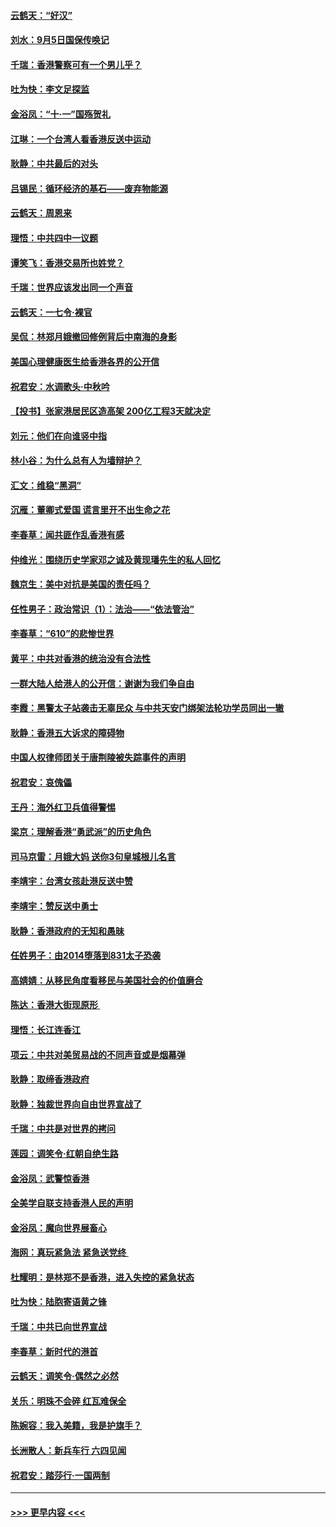 #### [云鹤天：“好汉”](../pages/nsc993/n11513536.md?t=09111200) 
#### [刘水：9月5日国保传唤记](../pages/nsc993/n11513460.md?t=09111200) 
#### [千瑞：香港警察可有一个男儿乎？](../pages/nsc993/n11513109.md?t=09111200) 
#### [吐为快：李文足探监](../pages/nsc993/n11509622.md?t=09111200) 
#### [金浴凤：“十‧一”国殇贺礼](../pages/nsc993/n11509593.md?t=09111200) 
#### [江琳：一个台湾人看香港反送中运动](../pages/nsc993/n11509211.md?t=09111200) 
#### [耿静：中共最后的对头](../pages/nsc993/n11508308.md?t=09111200) 
#### [吕锡民：循环经济的基石——废弃物能源](../pages/nsc993/n11508212.md?t=09111200) 
#### [云鹤天：周恩来](../pages/nsc993/n11508055.md?t=09111200) 
#### [理悟：中共四中一议题](../pages/nsc993/n11507782.md?t=09111200) 
#### [谭笑飞：香港交易所也姓党？](../pages/nsc993/n11507753.md?t=09111200) 
#### [千瑞：世界应该发出同一个声音](../pages/nsc993/n11507290.md?t=09111200) 
#### [云鹤天：一七令‧裸官](../pages/nsc993/n11507177.md?t=09111200) 
#### [吴侃：林郑月娥撤回修例背后中南海的身影](../pages/nsc993/n11506876.md?t=09111200) 
#### [美国心理健康医生给香港各界的公开信](../pages/nsc993/n11506809.md?t=09111200) 
#### [祝君安：水调歌头‧中秋吟](../pages/nsc993/n11506758.md?t=09111200) 
#### [【投书】张家港居民区造高架 200亿工程3天就决定](../pages/nsc993/n11506682.md?t=09111200) 
#### [刘元：他们在向谁竖中指](../pages/nsc993/n11505384.md?t=09111200) 
#### [林小谷：为什么总有人为墙辩护？](../pages/nsc993/n11505226.md?t=09111200) 
#### [汇文：维稳“黑洞”](../pages/nsc993/n11504347.md?t=09111200) 
#### [沉雁：董卿式爱国 谎言里开不出生命之花](../pages/nsc993/n11503215.md?t=09111200) 
#### [李春草：闻共匪作乱香港有感](../pages/nsc993/n11503072.md?t=09111200) 
#### [仲维光：围绕历史学家邓之诚及黄现璠先生的私人回忆](../pages/nsc993/n11501330.md?t=09111200) 
#### [魏京生：美中对抗是美国的责任吗？](../pages/nsc993/n11500723.md?t=09111200) 
#### [任性男子：政治常识（1）：法治——“依法管治”](../pages/nsc993/n11500791.md?t=09111200) 
#### [李春草：“610”的悲惨世界](../pages/nsc993/n11501141.md?t=09111200) 
#### [黄平：中共对香港的统治没有合法性](../pages/nsc993/n11499473.md?t=09111200) 
#### [一群大陆人给港人的公开信：谢谢为我们争自由](../pages/nsc993/n11500402.md?t=09111200) 
#### [李霞：黑警太子站袭击无辜民众 与中共天安门绑架法轮功学员同出一辙](../pages/nsc993/n11499805.md?t=09111200) 
#### [耿静：香港五大诉求的障碍物](../pages/nsc993/n11497578.md?t=09111200) 
#### [中国人权律师团关于唐荆陵被失踪事件的声明](../pages/nsc993/n11500014.md?t=09111200) 
#### [祝君安：哀傀儡](../pages/nsc993/n11499776.md?t=09111200) 
#### [王丹：海外红卫兵值得警惕](../pages/nsc993/n11498138.md?t=09111200) 
#### [梁京：理解香港“勇武派”的历史角色](../pages/nsc993/n11498006.md?t=09111200) 
#### [司马京雷：月娥大妈  送你3句皇城根儿名言](../pages/nsc993/n11497885.md?t=09111200) 
#### [李靖宇：台湾女孩赴港反送中赞](../pages/nsc993/n11497721.md?t=09111200) 
#### [李靖宇：赞反送中勇士](../pages/nsc993/n11497452.md?t=09111200) 
#### [耿静：香港政府的无知和愚昧](../pages/nsc993/n11494238.md?t=09111200) 
#### [任姓男子：由2014堕落到831太子恐袭](../pages/nsc993/n11496683.md?t=09111200) 
#### [高婧婧：从移民角度看移民与美国社会的价值磨合](../pages/nsc993/n11495757.md?t=09111200) 
#### [陈达：香港大街现原形 ](../pages/nsc993/n11495441.md?t=09111200) 
#### [理悟：长江连香江](../pages/nsc993/n11495377.md?t=09111200) 
#### [项云：中共对美贸易战的不同声音或是烟幕弹](../pages/nsc993/n11494929.md?t=09111200) 
#### [耿静：取缔香港政府](../pages/nsc993/n11494218.md?t=09111200) 
#### [耿静：独裁世界向自由世界宣战了](../pages/nsc993/n11494190.md?t=09111200) 
#### [千瑞：中共是对世界的拷问](../pages/nsc993/n11493021.md?t=09111200) 
#### [莲园：调笑令‧红朝自绝生路](../pages/nsc993/n11493011.md?t=09111200) 
#### [金浴凤：武警惊香港](../pages/nsc993/n11492994.md?t=09111200) 
#### [全美学自联支持香港人民的声明](../pages/nsc993/n11492630.md?t=09111200) 
#### [金浴凤：魔向世界展畜心](../pages/nsc993/n11492599.md?t=09111200) 
#### [海网：真玩紧急法 紧急送党终 ](../pages/nsc993/n11492535.md?t=09111200) 
#### [杜耀明：是林郑不是香港，进入失控的紧急状态](../pages/nsc993/n11491420.md?t=09111200) 
#### [吐为快：陆胞寄语黄之锋](../pages/nsc993/n11491117.md?t=09111200) 
#### [千瑞：中共已向世界宣战](../pages/nsc993/n11490123.md?t=09111200) 
#### [李春草：新时代的港首](../pages/nsc993/n11489864.md?t=09111200) 
#### [云鹤天：调笑令·偶然之必然](../pages/nsc993/n11489701.md?t=09111200) 
#### [关乐：明珠不会碎 红瓦难保全](../pages/nsc993/n11489647.md?t=09111200) 
#### [陈婉容：我入美籍，我是护旗手？](../pages/nsc993/n11487908.md?t=09111200) 
#### [长洲散人：新兵车行 六四见闻](../pages/nsc993/n11487729.md?t=09111200) 
#### [祝君安：踏莎行‧一国两制](../pages/nsc993/n11487699.md?t=09111200) 

----
#### [ >>> 更早内容 <<< ](../indexes/nsc993-earlier.md)

